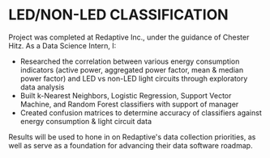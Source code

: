 # LED/NON-LED CLASSIFICATION

Project was completed at Redaptive Inc., under the guidance of Chester Hitz. As a Data Science Intern, I:
- Researched the correlation between various energy consumption indicators (active power, aggregated power factor, mean & median power factor) and LED vs non-LED light circuits through exploratory data analysis
- Built k-Nearest Neighbors, Logistic Regression, Support Vector Machine, and Random Forest classifiers with support of manager
- Created confusion matrices to determine accuracy of classifiers against energy consumption & light circuit data

Results will be used to hone in on Redaptive's data collection priorities, as well as serve as a foundation for advancing their data software roadmap.

